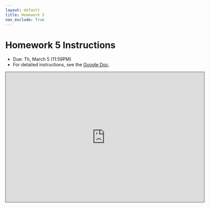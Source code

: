 ```yaml
---
layout: default
title: Homework 5
nav_exclude: True
---
```


# Homework 5 Instructions
* Due: Th, March 5 (11:59PM)
* For detailed instructions, see the [Google Doc](https://docs.google.com/document/d/1yKaS6XzRDijbbCQR6TGJ7KwJjQW1qh5z9INVhagTZP8/edit?usp=sharing).

<iframe src="https://northwestern.hosted.panopto.com/Panopto/Pages/Embed.aspx?id=78f21778-5676-4b8b-a28b-ab690109ff61&v=1" width="620" height="405" style="padding: 0px; border: 1px solid #464646;" frameborder="0" allowfullscreen allow="autoplay"></iframe>